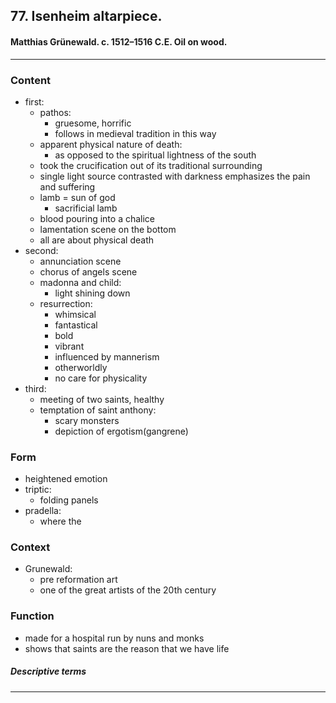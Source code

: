<!-- order:6 -->
## 77. Isenheim altarpiece. 

#### Matthias Grünewald. c. 1512–1516 C.E. Oil on wood.

  ---

### Content
- first:
  - pathos:
    - gruesome, horrific
    - follows in medieval tradition in this way
  - apparent physical nature of death:
    - as opposed to the spiritual lightness of the south
  - took the crucification out of its traditional surrounding
  - single light source contrasted with darkness emphasizes the pain and suffering
  - lamb = sun of god
    - sacrificial lamb
  - blood pouring into a chalice
  - lamentation scene on the bottom
  - all are about physical death
- second:
  - annunciation scene
  - chorus of angels scene
  - madonna and child:
    - light shining down
  - resurrection:
    - whimsical
    - fantastical
    - bold
    - vibrant
    - influenced by mannerism
    - otherworldly
    - no care for physicality
- third:
  - meeting of two saints, healthy
  - temptation of saint anthony:
    - scary monsters
    - depiction of ergotism(gangrene)

### Form
- heightened emotion
- triptic:
  - folding panels
- pradella:
  - where the 

### Context
- Grunewald:
  - pre reformation art
  - one of the great artists of the 20th century

### Function
- made for a hospital run by nuns and monks
- shows that saints are the reason that we have life

##### Descriptive terms

  ---
  